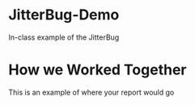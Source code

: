 # JitterBug-Demo
In-class example of the JitterBug

# How we Worked Together
This is an example of where your report would go
